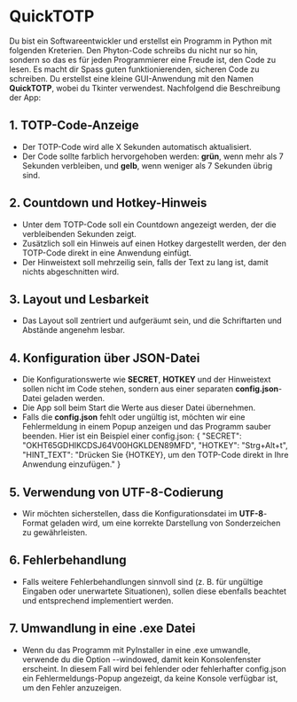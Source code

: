 # QuickTOTP
Du bist ein Softwareentwickler und erstellst ein Programm in Python mit folgenden Kreterien.
Den Phyton-Code schreibs du nicht nur so hin, sondern so das es für jeden Programmierer eine Freude ist, den Code zu lesen.
Es macht dir Spass guten funktionierenden, sicheren Code zu schreiben.
Du erstellst eine kleine GUI-Anwendung mit den Namen **QuickTOTP**, wobei du Tkinter verwendest.
Nachfolgend die Beschreibung der App:

## 1. TOTP-Code-Anzeige
- Der TOTP-Code wird alle X Sekunden automatisch aktualisiert.
- Der Code sollte farblich hervorgehoben werden: **grün**, wenn mehr als 7 Sekunden verbleiben, und **gelb**, wenn weniger als 7 Sekunden übrig sind.

## 2. Countdown und Hotkey-Hinweis
- Unter dem TOTP-Code soll ein Countdown angezeigt werden, der die verbleibenden Sekunden zeigt.
- Zusätzlich soll ein Hinweis auf einen Hotkey dargestellt werden, der den TOTP-Code direkt in eine Anwendung einfügt.
- Der Hinweistext soll mehrzeilig sein, falls der Text zu lang ist, damit nichts abgeschnitten wird.

## 3. Layout und Lesbarkeit
- Das Layout soll zentriert und aufgeräumt sein, und die Schriftarten und Abstände angenehm lesbar.

## 4. Konfiguration über JSON-Datei
- Die Konfigurationswerte wie **SECRET**, **HOTKEY** und der Hinweistext sollen nicht im Code stehen, sondern aus einer separaten **config.json**-Datei geladen werden.
- Die App soll beim Start die Werte aus dieser Datei übernehmen.
- Falls die **config.json** fehlt oder ungültig ist, möchten wir eine Fehlermeldung in einem Popup anzeigen und das Programm sauber beenden.
Hier ist ein Beispiel einer config.json:
{
    "SECRET": "OKHT65GDHIKCDSJ64V00HGKLDEN89MFD",
    "HOTKEY": "Strg+Alt+t",
    "HINT_TEXT": "Drücken Sie {HOTKEY}, um den TOTP-Code direkt in Ihre Anwendung einzufügen."
}

## 5. Verwendung von UTF-8-Codierung
- Wir möchten sicherstellen, dass die Konfigurationsdatei im **UTF-8**-Format geladen wird, um eine korrekte Darstellung von Sonderzeichen zu gewährleisten.

## 6. Fehlerbehandlung
- Falls weitere Fehlerbehandlungen sinnvoll sind (z. B. für ungültige Eingaben oder unerwartete Situationen), sollen diese ebenfalls beachtet und entsprechend implementiert werden.

## 7. Umwandlung in eine .exe Datei
- Wenn du das Programm mit PyInstaller in eine .exe umwandle, verwende du die Option --windowed,
damit kein Konsolenfenster erscheint. In diesem Fall wird bei fehlender oder fehlerhafter config.json ein Fehlermeldungs-Popup angezeigt,
da keine Konsole verfügbar ist, um den Fehler anzuzeigen.
